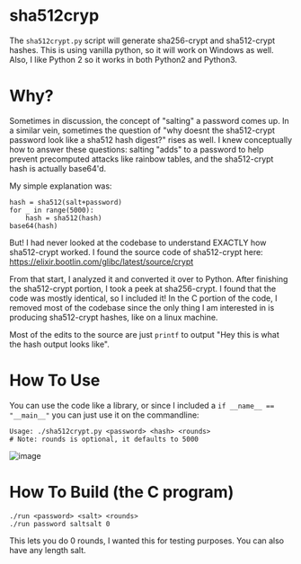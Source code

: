# sha512cryp
The `sha512crypt.py` script will generate sha256-crypt and sha512-crypt hashes. This is using vanilla python, so it will work on Windows as well. Also, I like Python 2 so it works in both Python2 and Python3.

# Why?
Sometimes in discussion, the concept of "salting" a password comes up. In a similar vein, sometimes the question of "why doesnt the sha512-crypt password look like a sha512 hash digest?" rises as well.
I knew conceptually how to answer these questions: salting "adds" to a password to help prevent precomputed attacks like rainbow tables, and the sha512-crypt hash is actually base64'd.

My simple explanation was:

    hash = sha512(salt+password)
    for _ in range(5000):
        hash = sha512(hash)
    base64(hash)

But! I had never looked at the codebase to understand EXACTLY how sha512-crypt worked.
I found the source code of sha512-crypt here: https://elixir.bootlin.com/glibc/latest/source/crypt

From that start, I analyzed it and converted it over to Python.
After finishing the sha512-crypt portion, I took a peek at sha256-crypt. I found that the code was mostly identical, so I included it!
In the C portion of the code, I removed most of the codebase since the only thing I am interested in is producing sha512-crypt hashes, like on a linux machine.

Most of the edits to the source are just `printf` to output "Hey this is what the hash output looks like".

# How To Use
You can use the code like a library, or since I included a `if __name__ == "__main__"` you can just use it on the commandline:

    Usage: ./sha512crypt.py <password> <hash> <rounds>
    # Note: rounds is optional, it defaults to 5000
    
![image](https://github.com/guffre/sha512crypt/assets/21281361/ee18c956-0a3a-429c-8b36-d14b26a32a08)


# How To Build (the C program)

    ./run <password> <salt> <rounds>
    ./run password saltsalt 0

This lets you do 0 rounds, I wanted this for testing purposes. You can also have any length salt.
